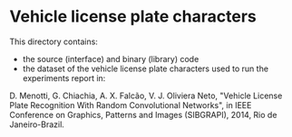 Vehicle license plate characters
================================

This directory contains:
- the source (interface) and binary (library) code
- the dataset of the vehicle license plate characters
used to run the experiments report in:

D. Menotti, G. Chiachia, A. X. Falcão, V. J. Oliviera Neto, "Vehicle License Plate Recognition With Random Convolutional Networks", in IEEE Conference on Graphics, Patterns and Images (SIBGRAPI), 2014, Rio de Janeiro-Brazil.
